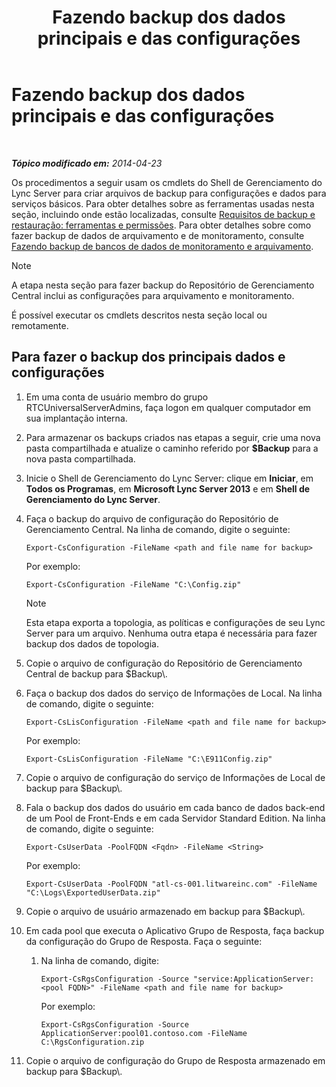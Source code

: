 ﻿---
title: Fazendo backup dos dados principais e das configurações
TOCTitle: Fazendo backup dos dados principais e das configurações
ms:assetid: 278bc95a-7b8d-4e01-a872-a844830459de
ms:mtpsurl: https://technet.microsoft.com/pt-br/library/Hh202170(v=OCS.15)
ms:contentKeyID: 52057585
ms.date: 05/19/2016
mtps_version: v=OCS.15
ms.translationtype: HT
---

# Fazendo backup dos dados principais e das configurações

 

_**Tópico modificado em:** 2014-04-23_

Os procedimentos a seguir usam os cmdlets do Shell de Gerenciamento do Lync Server para criar arquivos de backup para configurações e dados para serviços básicos. Para obter detalhes sobre as ferramentas usadas nesta seção, incluindo onde estão localizadas, consulte [Requisitos de backup e restauração: ferramentas e permissões](lync-server-2013-backup-and-restoration-requirements-tools-and-permissions.md). Para obter detalhes sobre como fazer backup de dados de arquivamento e de monitoramento, consulte [Fazendo backup de bancos de dados de monitoramento e arquivamento](lync-server-2013-backing-up-archiving-and-monitoring-databases.md).

> [!NOTE]  
> A etapa nesta seção para fazer backup do Repositório de Gerenciamento Central inclui as configurações para arquivamento e monitoramento.

É possível executar os cmdlets descritos nesta seção local ou remotamente.

## Para fazer o backup dos principais dados e configurações

1.  Em uma conta de usuário membro do grupo RTCUniversalServerAdmins, faça logon em qualquer computador em sua implantação interna.

2.  Para armazenar os backups criados nas etapas a seguir, crie uma nova pasta compartilhada e atualize o caminho referido por **$Backup** para a nova pasta compartilhada.

3.  Inicie o Shell de Gerenciamento do Lync Server: clique em **Iniciar**, em **Todos os Programas**, em **Microsoft Lync Server 2013** e em **Shell de Gerenciamento do Lync Server**.

4.  Faça o backup do arquivo de configuração do Repositório de Gerenciamento Central. Na linha de comando, digite o seguinte:
    
        Export-CsConfiguration -FileName <path and file name for backup>
    
    Por exemplo:
    
        Export-CsConfiguration -FileName "C:\Config.zip"
    
    > [!NOTE]  
    > Esta etapa exporta a topologia, as políticas e configurações de seu Lync Server para um arquivo. Nenhuma outra etapa é necessária para fazer backup dos dados de topologia.

5.  Copie o arquivo de configuração do Repositório de Gerenciamento Central de backup para $Backup\\.

6.  Faça o backup dos dados do serviço de Informações de Local. Na linha de comando, digite o seguinte:
    
        Export-CsLisConfiguration -FileName <path and file name for backup>
    
    Por exemplo:
    
        Export-CsLisConfiguration -FileName "C:\E911Config.zip"

7.  Copie o arquivo de configuração do serviço de Informações de Local de backup para $Backup\\.

8.  Fala o backup dos dados do usuário em cada banco de dados back-end de um Pool de Front-Ends e em cada Servidor Standard Edition. Na linha de comando, digite o seguinte:
    
        Export-CsUserData -PoolFQDN <Fqdn> -FileName <String>
    
    Por exemplo:
    
        Export-CsUserData -PoolFQDN "atl-cs-001.litwareinc.com" -FileName "C:\Logs\ExportedUserData.zip"

9.  Copie o arquivo de usuário armazenado em backup para $Backup\\.

10. Em cada pool que executa o Aplicativo Grupo de Resposta, faça backup da configuração do Grupo de Resposta. Faça o seguinte:
    
    1.  Na linha de comando, digite:
        
            Export-CsRgsConfiguration -Source "service:ApplicationServer:<pool FQDN>" -FileName <path and file name for backup>
        
        Por exemplo:
        
            Export-CsRgsConfiguration -Source ApplicationServer:pool01.contoso.com -FileName C:\RgsConfiguration.zip

11. Copie o arquivo de configuração do Grupo de Resposta armazenado em backup para $Backup\\.

